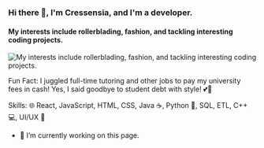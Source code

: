 ### Hi there 👋, I'm Cressensia, and I'm a developer. 
#### My interests include rollerblading, fashion, and tackling interesting coding projects.
![My interests include rollerblading, fashion, and tackling interesting coding projects.](![banner](https://github.com/Cressensia/Cressensia/blob/main/mutianyu_cat.png))

Fun Fact: I juggled full-time tutoring and other jobs to pay my university fees in cash! Yes, I said goodbye to student debt with style! 💕💫

Skills: 🌐 React, JavaScript, HTML, CSS, Java ☕, Python 🐍, SQL, ETL, C++ 💻, UI/UX 🎨

- 🔭 I’m currently working on this page. 




